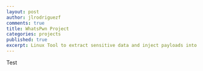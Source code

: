 ```yaml
---
layout: post
author: jlrodriguezf
comments: true
title: WhatsPwn Project
categories: projects
published: true
excerpt: Linux Tool to extract sensitive data and inject payloads into any Android devices.
---
```


Test
